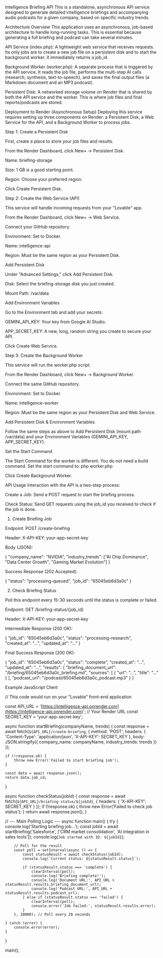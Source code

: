 Intelligence Briefing API
This is a standalone, asynchronous API service designed to generate detailed intelligence briefings and accompanying audio podcasts for a given company, based on specific industry trends.

Architecture Overview
This application uses an asynchronous, job-based architecture to handle long-running tasks. This is essential because generating a full briefing and podcast can take several minutes.

API Service (index.php): A lightweight web service that receives requests. Its only jobs are to create a new job file on a persistent disk and to start the background worker. It immediately returns a job_id.

Background Worker (worker.php): A separate process that is triggered by the API service. It reads the job file, performs the multi-step AI calls (research, synthesis, text-to-speech), and saves the final output files (a Markdown document and an MP3 podcast).

Persistent Disk: A networked storage volume on Render that is shared by both the API service and the worker. This is where job files and final reports/podcasts are stored.

Deployment to Render (Asynchronous Setup)
Deploying this service requires setting up three components on Render: a Persistent Disk, a Web Service for the API, and a Background Worker to process jobs.

Step 1: Create a Persistent Disk

First, create a place to store your job files and results.

From the Render Dashboard, click New+ -> Persistent Disk.

Name: briefing-storage

Size: 1 GB is a good starting point.

Region: Choose your preferred region.

Click Create Persistent Disk.

Step 2: Create the Web Service (API)

This service will handle incoming requests from your "Lovable" app.

From the Render Dashboard, click New+ -> Web Service.

Connect your GitHub repository.

Environment: Set to Docker.

Name: intelligence-api

Region: Must be the same region as your Persistent Disk.

Add Persistent Disk

Under "Advanced Settings," click Add Persistent Disk.

Disk: Select the briefing-storage disk you just created.

Mount Path: /var/data

Add Environment Variables

Go to the Environment tab and add your secrets:

GEMINI_API_KEY: Your key from Google AI Studio.

APP_SECRET_KEY: A new, long, random string you create to secure your API.

Click Create Web Service.

Step 3: Create the Background Worker

This service will run the worker.php script.

From the Render Dashboard, click New+ -> Background Worker.

Connect the same GitHub repository.

Environment: Set to Docker.

Name: intelligence-worker

Region: Must be the same region as your Persistent Disk and Web Service.

Add Persistent Disk & Environment Variables

Follow the same steps as above to Add Persistent Disk (mount path /var/data) and your Environment Variables (GEMINI_API_KEY, APP_SECRET_KEY).

Set the Start Command

The Start Command for the worker is different. You do not need a build command. Set the start command to: php worker.php

Click Create Background Worker.

API Usage
Interaction with the API is a two-step process:

Create a Job: Send a POST request to start the briefing process.

Check Status: Send GET requests using the job_id you received to check if the job is done.

1. Create Briefing Job

Endpoint: POST /create-briefing

Header: X-API-KEY: your-app-secret-key

Body (JSON):

{
  "company_name": "NVIDIA",
  "industry_trends": ["AI Chip Dominance", "Data Center Growth", "Gaming Market Evolution"]
}

Success Response (202 Accepted):

{
  "status": "processing-queued",
  "job_id": "65045eb6d3a0c"
}

2. Check Briefing Status

Poll this endpoint every 15-30 seconds until the status is complete or failed.

Endpoint: GET /briefing-status/{job_id}

Header: X-API-KEY: your-app-secret-key

Intermediate Response (200 OK):

{
  "job_id": "65045eb6d3a0c",
  "status": "processing-research",
  "created_at": "...",
  "updated_at": "..."
}

Final Success Response (200 OK):

{
    "job_id": "65045eb6d3a0c",
    "status": "complete",
    "created_at": "...",
    "updated_at": "...",
    "results": {
        "briefing_document_url": "/briefing/65045eb6d3a0c_briefing.md",
        "sources": [
            { "url": "...", "title": "..." }
        ],
        "podcast_url": "/podcast/65045eb6d3a0c_podcast.mp3"
    }
}

Example JavaScript Client

// This code would run on your "Lovable" front-end application

const API_URL = '[https://intelligence-api.onrender.com](https://intelligence-api.onrender.com)'; // Your Render URL
const SECRET_KEY = 'your-app-secret-key';

async function startBriefing(companyName, trends) {
    const response = await fetch(`${API_URL}/create-briefing`, {
        method: 'POST',
        headers: {
            'Content-Type': 'application/json',
            'X-API-KEY': SECRET_KEY
        },
        body: JSON.stringify({
            company_name: companyName,
            industry_trends: trends
        })
    });

    if (!response.ok) {
        throw new Error('Failed to start briefing job');
    }

    const data = await response.json();
    return data.job_id;
}

async function checkStatus(jobId) {
    const response = await fetch(`${API_URL}/briefing-status/${jobId}`, {
         headers: { 'X-API-KEY': SECRET_KEY }
    });
    if (!response.ok) {
        throw new Error('Failed to check job status');
    }
    return await response.json();
}

// --- Main Polling Logic ---
async function main() {
    try {
        console.log('Starting briefing job...');
        const jobId = await startBriefing('Salesforce', ['CRM market consolidation', 'AI integration in sales tools']);
        console.log(`Job started with ID: ${jobId}`);

        // Poll for the result
        const poll = setInterval(async () => {
            const statusResult = await checkStatus(jobId);
            console.log(`Current status: ${statusResult.status}`);

            if (statusResult.status === 'complete') {
                clearInterval(poll);
                console.log('Briefing complete!');
                console.log('Document URL:', API_URL + statusResult.results.briefing_document_url);
                console.log('Podcast URL:', API_URL + statusResult.results.podcast_url);
            } else if (statusResult.status === 'failed') {
                clearInterval(poll);
                console.error('Job failed:', statusResult.results.error);
            }
        }, 20000); // Poll every 20 seconds

    } catch (error) {
        console.error(error);
    }
}

main();
